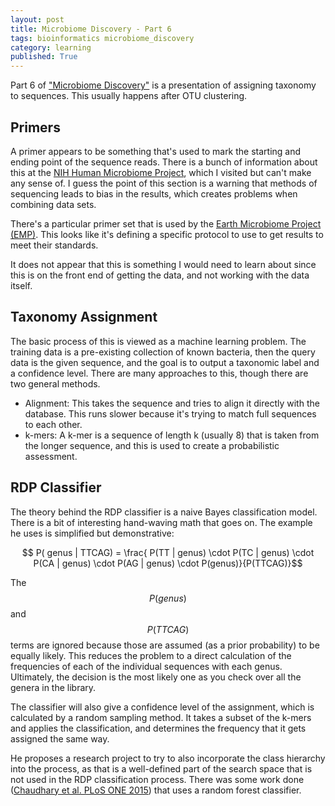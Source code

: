 ```yaml
---
layout: post
title: Microbiome Discovery - Part 6
tags: bioinformatics microbiome_discovery
category: learning
published: True
---
```


Part 6 of ["Microbiome Discovery"](https://www.youtube.com/playlist?list=PLOPiWVjg6aTzsA53N19YqJQeZpSCH9QPc) is a presentation of assigning taxonomy to sequences. This usually happens after OTU clustering.

## Primers

A primer appears to be something that's used to mark the starting and ending point of the sequence reads. There is a bunch of information about this at the [NIH Human Microbiome Project](https://www.hmpdacc.org/), which I visited but can't make any sense of. I guess the point of this section is a warning that methods of sequencing leads to bias in the results, which creates problems when combining data sets.

There's a particular primer set that is used by the [Earth Microbiome Project (EMP)](https://www.earthmicrobiome.org/protocols-and-standards/16s/). This looks like it's defining a specific protocol to use to get results to meet their standards.

It does not appear that this is something I would need to learn about since this is on the front end of getting the data, and not working with the data itself.

## Taxonomy Assignment

The basic process of this is viewed as a machine learning problem. The training data is a pre-existing collection of known bacteria, then the query data is the given sequence, and the goal is to output a taxonomic label and a confidence level. There are many approaches to this, though there are two general methods.
- Alignment: This takes the sequence and tries to align it directly with the database. This runs slower because it's trying to match full sequences to each other.
- k-mers: A k-mer is a sequence of length k (usually 8) that is taken from the longer sequence, and this is used to create a probabilistic assessment.

## RDP Classifier

The theory behind the RDP classifier is a naive Bayes classification model. There is a bit of interesting hand-waving math that goes on. The example he uses is simplified but demonstrative:

$$ P( genus | TTCAG) = \frac{ P(TT | genus) \cdot P(TC | genus) \cdot P(CA | genus) \cdot P(AG | genus) \cdot P(genus)}{P(TTCAG)}$$

The $$P(genus)$$ and $$P(TTCAG)$$ terms are ignored because those are assumed (as a prior probability) to be equally likely. This reduces the problem to a direct calculation of the frequencies of each of the individual sequences with each genus. Ultimately, the decision is the most likely one as you check over all the genera in the library.

The classifier will also give a confidence level of the assignment, which is calculated by a random sampling method. It takes a subset of the k-mers and applies the classification, and determines the frequency that it gets assigned the same way.

He proposes a research project to try to also incorporate the class hierarchy into the process, as that is a well-defined part of the search space that is not used in the RDP classification process. There was some work done ([Chaudhary et al. PLoS ONE 2015](https://journals.plos.org/plosone/article?id=10.1371/journal.pone.0116106)) that uses a random forest classifier.
